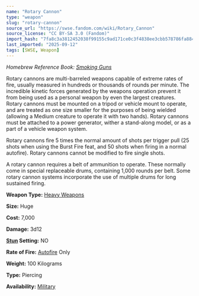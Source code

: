 ```yaml
---
name: "Rotary Cannon"
type: "weapon"
slug: "rotary-cannon"
source_url: "https://swse.fandom.com/wiki/Rotary_Cannon"
source_license: "CC BY-SA 3.0 (Fandom)"
import_hash: "7fa8c3a3812452038f99155c9ad171ce0c3f4838ee3cbb578786fa88433858c6"
last_imported: "2025-09-12"
tags: [SWSE, Weapon]
---
```

*Homebrew Reference Book: [Smoking Guns](https://swse.fandom.com/wiki/Smoking_Guns)*

Rotary cannons are multi-barreled weapons capable of extreme rates of fire, usually measured in hundreds or thousands of rounds per minute. The incredible kinetic forces generated by the weapons operation prevent it from being used as a personal weapon by even the largest creatures. Rotary cannons must be mounted on a tripod or vehicle mount to operate, and are treated as one size smaller for the purposes of being wielded (allowing a Medium creature to operate it with two hands). Rotary cannons must be attached to a power generator, wither a stand-along model, or as a part of a vehicle weapon system.

Rotary cannons fire 5 times the normal amount of shots per trigger pull (25 shots when using the Burst Fire feat, and 50 shots when firing in a normal autofire). Rotary cannons cannot be modified to fire single shots.

A rotary cannon requires a belt of ammunition to operate. These normally come in special replaceable drums, containing 1,000 rounds per belt. Some rotary cannon systems incorporate the use of multiple drums for long sustained firing. 

**Weapon Type:** [Heavy Weapons](https://swse.fandom.com/wiki/Heavy_Weapons)

**Size:** Huge

**Cost:** 7,000

**Damage:** 3d12

**[Stun](https://swse.fandom.com/wiki/Stun) Setting:** NO

**Rate of Fire:** [Autofire](https://swse.fandom.com/wiki/Autofire) Only

**Weight:** 100 Kilograms

**Type:** Piercing

**Availability:** [Military](https://swse.fandom.com/wiki/Licensed)